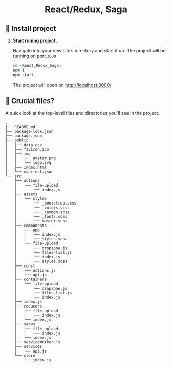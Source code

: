 <h1 align="center">
  React/Redux, Saga
</h1>


## 🍔 Install project

1.  **Start runing project.**

    Navigate into your new site’s directory and start it up. The project will be running on port `3000`

    ```sh
    cd <React_Redux_Saga>
    npm i
    npm start
    ```
    The project will open on [http://localhost:3000/](http://localhost:3000/)
   

## 🙈 Crucial files?

A quick look at the top-level files and directories you'll see in the project.

    .
    ├── README.md
    ├── package-lock.json
    ├── package.json
    ├── public
    │   ├── data.csv
    │   ├── favicon.ico
    │   ├── img
    │   │   ├── avatar.png
    │   │   └── logo.svg
    │   ├── index.html
    │   └── manifest.json
    └── src
        ├── actions
        │   └── file-upload
        │       └── index.js
        ├── assets
        │   └── styles
        │       ├── _bootstrap.scss
        │       ├── _colors.scss
        │       ├── _common.scss
        │       ├── _fonts.scss
        │       └── master.scss
        ├── components
        │   ├── app
        │   │   ├── index.js
        │   │   └── styles.scss
        │   └── file-upload
        │       ├── dropzone.js
        │       ├── files-list.js
        │       ├── index.js
        │       └── styles.scss
        ├── const
        │   ├── actions.js
        │   └── api.js
        ├── containers
        │   └── file-upload
        │       ├── dropzone.js
        │       ├── files-list.js
        │       └── index.js
        ├── index.js
        ├── reducers
        │   ├── file-upload
        │   │   └── index.js
        │   └── index.js
        ├── sagas
        │   ├── file-upload
        │   │   └── index.js
        │   └── index.js
        ├── serviceWorker.js
        ├── services
        │   └── api.js
        └── store
            └── index.js
